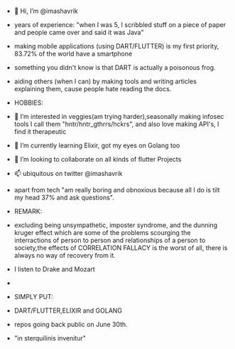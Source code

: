 - 👋 Hi, I’m @imashavrik
- years of experience: "when I was 5, I scribbled stuff on a piece of paper and people came over and said it was Java"
- making mobile applications (using DART/FLUTTER) is my first priority, 83.72% of the world have a smartphone
- something you didn't know is that DART is actually a poisonous frog.
- aiding others (when I can)  by making tools and writing articles explaining them, cause people hate reading the docs.

- HOBBIES:
- 👀 I’m interested in veggies(am trying harder),seasonally making infosec tools I call them "hntr/hntr_gthrrs/hckrs", and  also love making API's, I find it therapeutic
- 🌱 I’m currently learning Elixir, got my eyes on Golang too
- 💞️ I’m looking to collaborate on all kinds of flutter Projects
- 📫 ubiquitous on twitter @imashavrik
- apart from tech "am really boring and obnoxious because all I do is tilt my head 37% and ask questions".

- REMARK:
- excluding being unsympathetic, imposter syndrome, and the dunning kruger effect which are some of the problems scourging the interractions of person to person and     relationships of a person to society,the effects of CORRELATION FALLACY is the worst of all, there is always no way of recovery from it.
- I listen to Drake and Mozart
- 
- SIMPLY PUT:
- DART/FLUTTER,ELIXIR and GOLANG

- repos going back public on June 30th.
- "in sterquilinis invenitur"
<!---
imashavrik/imashavrik is a ✨ special ✨ repository because its `README.md` (this file) appears on your GitHub profile.
You can click the Preview link to take a look at your changes.
--->
